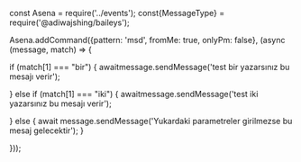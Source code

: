 const Asena = require('../events');
const{MessageType} = require('@adiwajshing/baileys');

Asena.addCommand({pattern: 'msd', fromMe: true, onlyPm: false}, (async (message, match) => {

if (match[1] === "bir") {
    awaitmessage.sendMessage('test bir yazarsınız bu mesajı verir');


} else if (match[1] === "iki") {
    awaitmessage.sendMessage('test iki yazarsınız bu mesajı verir');


} else {
    await message.sendMessage('Yukardaki parametreler girilmezse bu mesaj gelecektir');
}


}));
